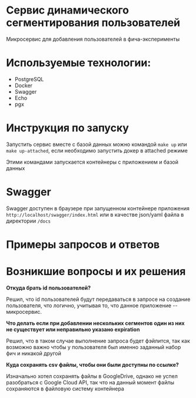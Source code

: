 # Сервис динамического сегментирования пользователей

Микросервис для добавления пользователей в фича-эксперименты

# Используемые технологии:
- PostgreSQL
- Docker 
- Swagger
- Echo
- pgx

# Инструкция по запуску

Запустить сервис вместе с базой данных можно командой `make up` или `make up-attached`, если необходимо запустить докер в attached режиме

Этими командами запускается контейнеры с приложением и базой данных

# Swagger

Swagger доступен в браузере при запущенном контейнере приложения
`http://localhost/swagger/index.html` или в качестве json/yaml файла в директории `/docs`


# Примеры запросов и ответов


# Возникшие вопросы и их решения
**Откуда брать id пользователей?**

Решил, что id пользователей будут передаваться в запросе на создание пользователя, что логично, учитывая то, что данное приложение -- микросервис.

**Что делать если при добавлении нескольких сегментов один из них не существует или неправильно указано expiration**

Решил, что в таком случае выполнение запроса будет фэйлится, так как возможно важно чтобы у пользователя был именно заданный набор фич и никакой другой

**Куда сохранять csv файлы, чтобы они были доступны по ссылке?**

Изначально хотел сохранять файлы в GoogleDrive, однако не успел разобраться с Google Cloud API, так что на данный момент файлы сохраняются в файловую систему контейнера
